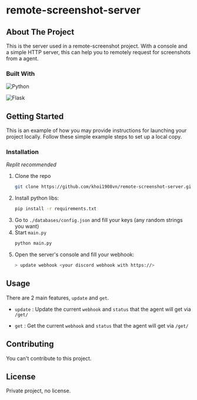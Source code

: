 # remote-screenshot-server


## About The Project



This is the server used in a remote-screenshot project. With a console and a simple HTTP server, this can help you to remotely request for screenshots from a agent. 





### Built With

![Python](https://img.shields.io/badge/python-3670A0?style=for-the-badge&logo=python&logoColor=ffdd54)

![Flask](https://img.shields.io/badge/flask-%23000.svg?style=for-the-badge&logo=flask&logoColor=white)






<!-- GETTING STARTED -->
## Getting Started

This is an example of how you may provide instructions for launching your project locally. Follow these simple example steps to set up a local copy.

### Installation
*Replit recommended*

1. Clone the repo
   ```sh
   git clone https://github.com/khoi1908vn/remote-screenshot-server.git
   ```
2. Install python libs:
   ```sh
   pip install -r requirements.txt
   ```
3. Go to `./databases/config.json` and fill your keys (any random strings you want)
3. Start ``main.py``
   ```sh
   python main.py
   ```
4. Open the server's console and fill your webhook:
   ```sh
   > update webhook <your discord webhook with https://>
   ```





<!-- USAGE EXAMPLES -->
## Usage

There are 2 main features, `update` and `get`.

- `update` : Update the current `webhook` and `status` that the agent will get via `/get/`

- `get` : Get the current `webhook` and `status` that the agent will get via `/get/`


## Contributing

You can't contribute to this project.

## License

Private project, no license.